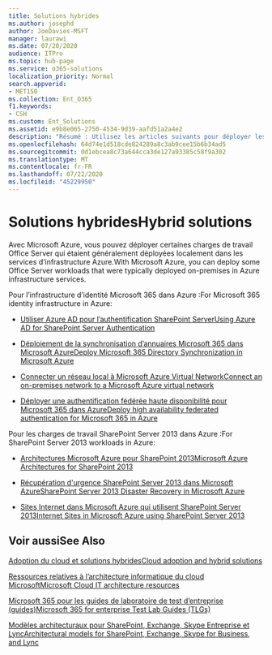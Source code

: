 ```yaml
---
title: Solutions hybrides
ms.author: josephd
author: JoeDavies-MSFT
manager: laurawi
ms.date: 07/20/2020
audience: ITPro
ms.topic: hub-page
ms.service: o365-solutions
localization_priority: Normal
search.appverid:
- MET150
ms.collection: Ent_O365
f1.keywords:
- CSH
ms.custom: Ent_Solutions
ms.assetid: e9b8e065-2750-4534-9d39-aafd51a2a4e2
description: "Résumé : Utilisez les articles suivants pour déployer les charges de travail d'Office Server dans Microsoft Azure."
ms.openlocfilehash: 64d74e1d518cde824289a8c3ab9cee15b6b34ad5
ms.sourcegitcommit: 0d1ebcea8c73a644cca3de127a93385c58f9a302
ms.translationtype: MT
ms.contentlocale: fr-FR
ms.lasthandoff: 07/22/2020
ms.locfileid: "45229950"
---
```

# <a name="hybrid-solutions"></a><span data-ttu-id="9862d-103">Solutions hybrides</span><span class="sxs-lookup"><span data-stu-id="9862d-103">Hybrid solutions</span></span>

<span data-ttu-id="9862d-104">Avec Microsoft Azure, vous pouvez déployer certaines charges de travail Office Server qui étaient généralement déployées localement dans les services d’infrastructure Azure.</span><span class="sxs-lookup"><span data-stu-id="9862d-104">With Microsoft Azure, you can deploy some Office Server workloads that were typically deployed on-premises in Azure infrastructure services.</span></span>
  
<span data-ttu-id="9862d-105">Pour l’infrastructure d’identité Microsoft 365 dans Azure :</span><span class="sxs-lookup"><span data-stu-id="9862d-105">For Microsoft 365 identity infrastructure in Azure:</span></span>

- [<span data-ttu-id="9862d-106">Utiliser Azure AD pour l’authentification SharePoint Server</span><span class="sxs-lookup"><span data-stu-id="9862d-106">Using Azure AD for SharePoint Server Authentication</span></span>](using-azure-ad-for-sharepoint-server-authentication.md)

- [<span data-ttu-id="9862d-107">Déploiement de la synchronisation d’annuaires Microsoft 365 dans Microsoft Azure</span><span class="sxs-lookup"><span data-stu-id="9862d-107">Deploy Microsoft 365 Directory Synchronization in Microsoft Azure</span></span>](deploy-office-365-directory-synchronization-dirsync-in-microsoft-azure.md)
  
- [<span data-ttu-id="9862d-108">Connecter un réseau local à Microsoft Azure Virtual Network</span><span class="sxs-lookup"><span data-stu-id="9862d-108">Connect an on-premises network to a Microsoft Azure virtual network</span></span>](connect-an-on-premises-network-to-a-microsoft-azure-virtual-network.md)
    
- [<span data-ttu-id="9862d-109">Déployer une authentification fédérée haute disponibilité pour Microsoft 365 dans Azure</span><span class="sxs-lookup"><span data-stu-id="9862d-109">Deploy high availability federated authentication for Microsoft 365 in Azure</span></span>](deploy-high-availability-federated-authentication-for-office-365-in-azure.md)
    
<span data-ttu-id="9862d-110">Pour les charges de travail SharePoint Server 2013 dans Azure :</span><span class="sxs-lookup"><span data-stu-id="9862d-110">For SharePoint Server 2013 workloads in Azure:</span></span>
  
- [<span data-ttu-id="9862d-111">Architectures Microsoft Azure pour SharePoint 2013</span><span class="sxs-lookup"><span data-stu-id="9862d-111">Microsoft Azure Architectures for SharePoint 2013</span></span>](microsoft-azure-architectures-for-sharepoint-2013.md)
    
- [<span data-ttu-id="9862d-112">Récupération d'urgence SharePoint Server 2013 dans Microsoft Azure</span><span class="sxs-lookup"><span data-stu-id="9862d-112">SharePoint Server 2013 Disaster Recovery in Microsoft Azure</span></span>](sharepoint-server-2013-disaster-recovery-in-microsoft-azure.md)
    
- [<span data-ttu-id="9862d-113">Sites Internet dans Microsoft Azure qui utilisent SharePoint Server 2013</span><span class="sxs-lookup"><span data-stu-id="9862d-113">Internet Sites in Microsoft Azure using SharePoint Server 2013</span></span>](internet-sites-in-microsoft-azure-using-sharepoint-server-2013.md)
  
  
## <a name="see-also"></a><span data-ttu-id="9862d-114">Voir aussi</span><span class="sxs-lookup"><span data-stu-id="9862d-114">See Also</span></span>

[<span data-ttu-id="9862d-115">Adoption du cloud et solutions hybrides</span><span class="sxs-lookup"><span data-stu-id="9862d-115">Cloud adoption and hybrid solutions</span></span>](cloud-adoption-and-hybrid-solutions.yml)
  
[<span data-ttu-id="9862d-116">Ressources relatives à l’architecture informatique du cloud Microsoft</span><span class="sxs-lookup"><span data-stu-id="9862d-116">Microsoft Cloud IT architecture resources</span></span>](microsoft-cloud-it-architecture-resources.md)
  
[<span data-ttu-id="9862d-117">Microsoft 365 pour les guides de laboratoire de test d’entreprise (guides)</span><span class="sxs-lookup"><span data-stu-id="9862d-117">Microsoft 365 for enterprise Test Lab Guides (TLGs)</span></span>](https://docs.microsoft.com/microsoft-365/enterprise/m365-enterprise-test-lab-guides)
  
[<span data-ttu-id="9862d-118">Modèles architecturaux pour SharePoint, Exchange, Skype Entreprise et Lync</span><span class="sxs-lookup"><span data-stu-id="9862d-118">Architectural models for SharePoint, Exchange, Skype for Business, and Lync</span></span>](architectural-models-for-sharepoint-exchange-skype-for-business-and-lync.md)

